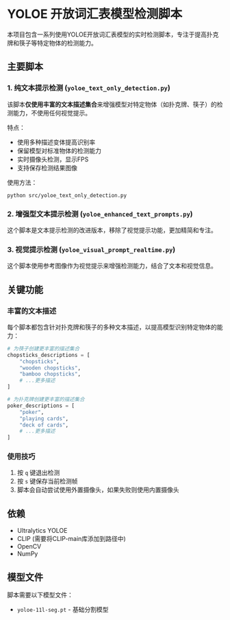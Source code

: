 # YOLOE 开放词汇表模型检测脚本

本项目包含一系列使用YOLOE开放词汇表模型的实时检测脚本，专注于提高扑克牌和筷子等特定物体的检测能力。

## 主要脚本

### 1. 纯文本提示检测 (`yoloe_text_only_detection.py`)

该脚本**仅使用丰富的文本描述集合**来增强模型对特定物体（如扑克牌、筷子）的检测能力，不使用任何视觉提示。

特点：
- 使用多种描述变体提高识别率
- 保留模型对标准物体的检测能力
- 实时摄像头检测，显示FPS
- 支持保存检测结果图像

使用方法：
```
python src/yoloe_text_only_detection.py
```

### 2. 增强型文本提示检测 (`yoloe_enhanced_text_prompts.py`)

这个脚本是文本提示检测的改进版本，移除了视觉提示功能，更加精简和专注。

### 3. 视觉提示检测 (`yoloe_visual_prompt_realtime.py`)

这个脚本使用参考图像作为视觉提示来增强检测能力，结合了文本和视觉信息。

## 关键功能

### 丰富的文本描述

每个脚本都包含针对扑克牌和筷子的多种文本描述，以提高模型识别特定物体的能力：

```python
# 为筷子创建更丰富的描述集合
chopsticks_descriptions = [
    "chopsticks", 
    "wooden chopsticks", 
    "bamboo chopsticks",
    # ...更多描述
]

# 为扑克牌创建更丰富的描述集合
poker_descriptions = [
    "poker", 
    "playing cards",
    "deck of cards",
    # ...更多描述
]
```

### 使用技巧

1. 按 `q` 键退出检测
2. 按 `s` 键保存当前检测帧
3. 脚本会自动尝试使用外置摄像头，如果失败则使用内置摄像头

## 依赖

- Ultralytics YOLOE
- CLIP (需要将CLIP-main库添加到路径中)
- OpenCV
- NumPy

## 模型文件

脚本需要以下模型文件：
- `yoloe-11l-seg.pt` - 基础分割模型
